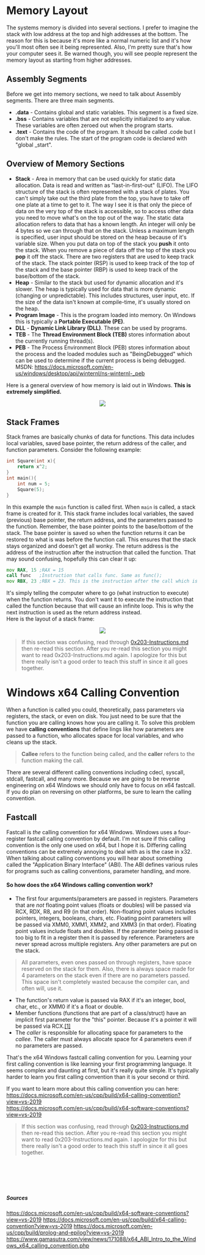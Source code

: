 # Memory Layout
The systems memory is divided into several sections. I prefer to imagine the stack with low address at the top and high addresses at the bottom. The reason for this is because it's more like a normal numeric list and it's how you'll most often see it being represented. Also, I'm pretty sure that's how your computer sees it. Be warned though, you will see people represent the memory layout as starting from higher addresses.

## Assembly Segments
Before we get into memory sections, we need to talk about Assembly segments. There are three main segments.
* **.data** - Contains global and static variables. This segment is a fixed size.
* **.bss** - Contains variables that are not explicitly initialized to any value. These variables are often zeroed out when the program starts.
* **.text** - Contains the code of the program. It should be called .code but I don't make the rules. The start of the program code is declared with "global _start".

## Overview of Memory Sections
* **Stack** - Area in memory that can be used quickly for static data allocation. Data is read and written as "last-in-first-out" (LIFO). The LIFO structure of the stack is often represented with a stack of plates. You can't simply take out the third plate from the top, you have to take off one plate at a time to get to it. The way I see it is that only the piece of data on the very top of the stack is accessible, so to access other data you need to move what's on the top out of the way. The static data allocation refers to data that has a known length. An integer will only be 4 bytes so we can through that on the stack. Unless a maximum length is specified, user input should be stored on the heap because of it's variable size. When you put data on top of the stack you **push** it onto the stack. When you remove a piece of data off the top of the stack you **pop** it off the stack. There are two registers that are used to keep track of the stack. The stack pointer (RSP) is used to keep track of the top of the stack and the base pointer (RBP) is used to keep track of the base/bottom of the stack.
* **Heap** - Similar to the stack but used for dynamic allocation and it's slower. The heap is typically used for data that is more dynamic (changing or unpredictable). This includes structures, user input, etc. If the size of the data isn't known at compile-time, it's usually stored on the heap.
* **Program Image** - This is the program loaded into memory. On Windows this is typically a **Portable Executable (PE)**.
* **DLL** - **Dynamic Link Library (DLL)**. These can be used by programs.
* **TEB** - The **Thread Environment Block (TEB)** stores information about the currently running thread(s).
* **PEB** - The Process Environment Block (PEB) stores information about the process and the loaded modules such as "BeingDebugged" which can be used to determine if the current process is being debugged.  
MSDN: https://docs.microsoft.com/en-us/windows/desktop/api/winternl/ns-winternl-_peb

Here is a general overview of how memory is laid out in Windows. **This is extremely simplified.**
<p align="center">
  <img src="[ignore]/WindowsMemoryLayout.png">
</p>

## Stack Frames
Stack frames are basically chunks of data for functions. This data includes local variables, saved base pointer, the return address of the caller, and function parameters. Consider the following example:
```c
int Square(int x){
    return x^2;
}
int main(){
    int num = 5;
    Square(5);
}
```
In this example the `main` function is called first. When `main` is called, a stack frame is created for it. This stack frame includes local variables, the saved (previous) base pointer, the return address, and the parameters passed to the function. Remember, the base pointer points to the base/bottom of the stack. The base pointer is saved so when the function returns it can be restored to what is was before the function call. This ensures that the stack stays organized and doesn't get all wonky. The return address is the address of the instruction after the instruction that called the function. That may sound confusing, hopefully this can clear it up:
```asm
mov RAX, 15 ;RAX = 15
call func   ;Instruction that calls func. Same as func();
mov RBX, 23 ;RBX = 23. This is the instruction after the call which is the saved return address for the call on the previous line.
```
It's simply telling the computer where to go (what instruction to execute) when the function returns. You don't want it to execute the instruction that called the function because that will cause an infinite loop. This is why the next instruction is used as the return address instead.  
Here is the layout of a stack frame:
<p align="center">
  <img src="[ignore]/StackFrameLayout.png">
</p>

> If this section was confusing, read through [0x203-Instructions.md](0x203-Instructions.md) then re-read this section. After you re-read this section you might want to read 0x203-Instructions.md again. I apologize for this but there really isn't a good order to teach this stuff in since it all goes together.

# Windows x64 Calling Convention
When a function is called you could, theoretically, pass parameters via registers, the stack, or even on disk. You just need to be sure that the function you are calling knows how you are calling it. To solve this problem we have **calling conventions** that define lings like how parameters are passed to a function, who allocates space for local variables, and who cleans up the stack.
> **Callee** refers to the function being called, and the **caller** refers to the function making the call.

There are several different calling conventions including cdecl, syscall, stdcall, fastcall, and many more. Because we are going to be reverse engineering on x64 Windows we should only have to focus on x64 fastcall. If you do plan on reversing on other platforms, be sure to learn the calling convention.

## Fastcall
Fastcall is *the* calling convention for x64 Windows. Windows uses a four-register fastcall calling convention by default. I'm not sure if this calling convention is the only one used on x64, but I hope it is. Differing calling conventions can be extremely annoying to deal with as is the case in x32.  When talking about calling conventions you will hear about something called the "Application Binary Interface" (ABI). The ABI defines various rules for programs such as calling conventions, parameter handling, and more.

#### So how does the x64 Windows calling convention work?
* The first four arguments/parameters are passed in registers. Parameters that are *not* floating point values (floats or doubles) will be passed via RCX, RDX, R8, and R9 (in that order). Non-floating point values includes pointers, integers, booleans, chars, etc. Floating point parameters will be passed via XMM0, XMM1, XMM2, and XMM3 (in that order). Floating point values include floats and doubles. If the parameter being passed is too big to fit in a register then it is passed by reference. Parameters are never spread across multiple registers. Any other parameters are put on the stack.
> All parameters, even ones passed on through registers, have space reserved on the stack for them. Also, there is always space made for 4 parameters on the stack even if there are no parameters passed. This space isn't completely wasted because the compiler can, and often will, use it.

* The function's return value is passed via RAX if it's an integer, bool, char, etc., or XMM0 if it's a float or double.
* Member functions (functions that are part of a class/struct) have an implicit first parameter for the "this" pointer. Because it's a pointer it will be passed via RCX.[[1]](https://www.gamasutra.com/view/news/171088/x64_ABI_Intro_to_the_Windows_x64_calling_convention.php)
* The *caller* is responsible for allocating space for parameters to the *callee*. The caller must always allocate space for 4 parameters even if no parameters are passed.

That's the x64 Windows fastcall calling convention for you. Learning your first calling convention is like learning your first programming language. It seems complex and daunting at first, but it's really quite simple. It's typically harder to learn you first calling convention than it is your second or third.

If you want to learn more about this calling convention you can here:  
https://docs.microsoft.com/en-us/cpp/build/x64-calling-convention?view=vs-2019  
https://docs.microsoft.com/en-us/cpp/build/x64-software-conventions?view=vs-2019  

> If this section was confusing, read through [0x203-Instructions.md](0x203-Instructions.md) then re-read this section. After you re-read this section you might want to read 0x203-Instructions.md again. I apologize for this but there really isn't a good order to teach this stuff in since it all goes together.

<br />
<br />
<br />
<br />

##### Sources
https://docs.microsoft.com/en-us/cpp/build/x64-software-conventions?view=vs-2019
https://docs.microsoft.com/en-us/cpp/build/x64-calling-convention?view=vs-2019
https://docs.microsoft.com/en-us/cpp/build/prolog-and-epilog?view=vs-2019
https://www.gamasutra.com/view/news/171088/x64_ABI_Intro_to_the_Windows_x64_calling_convention.php